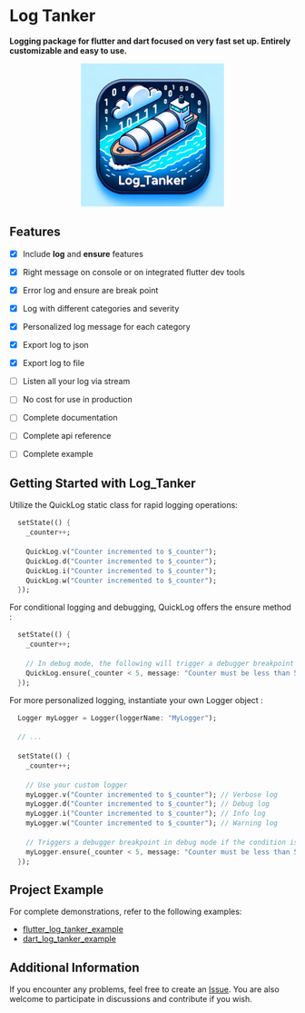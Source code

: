 <!--
This README describes the package. If you publish this package to pub.dev,
this README's contents appear on the landing page for your package.

For information about how to write a good package README, see the guide for
[writing package pages](https://dart.dev/guides/libraries/writing-package-pages).

For general information about developing packages, see the Dart guide for
[creating packages](https://dart.dev/guides/libraries/create-library-packages)
and the Flutter guide for
[developing packages and plugins](https://flutter.dev/developing-packages).
-->
# Log Tanker
**Logging package for flutter and dart focused on very fast set up.
Entirely customizable and easy to use.**
<p align="center">
  <img src="https://github.com/ObNitram/log_tanker/blob/main/log_tanker.png?raw=true" width=50% height=50%>
</p>

## Features

<!--TODO: List what your package can do. Maybe include images, gifs, or videos.-->
- [x] Include **log** and **ensure** features
- [x] Right message on console or on integrated flutter dev tools
- [x] Error log and ensure are break point
- [x] Log with different categories and severity
- [x] Personalized log message for each category
- [x] Export log to json
- [x] Export log to file
- [ ] Listen all your log via stream 
- [ ] No cost for use in production
- [ ] Complete documentation
- [ ] Complete api reference
- [ ] Complete example



## Getting Started with Log_Tanker
Utilize the QuickLog static class for rapid logging operations:
```dart
  setState(() {
    _counter++;

    QuickLog.v("Counter incremented to $_counter");
    QuickLog.d("Counter incremented to $_counter");
    QuickLog.i("Counter incremented to $_counter");
    QuickLog.w("Counter incremented to $_counter");
  });
```

For conditional logging and debugging, QuickLog offers the ensure method :
```dart
  setState(() {
    _counter++;

    // In debug mode, the following will trigger a debugger breakpoint
    QuickLog.ensure(_counter < 5, message: "Counter must be less than 5");
  });
```

For more personalized logging, instantiate your own Logger object :
```dart
  Logger myLogger = Logger(loggerName: "MyLogger");
  
  // ...
  
  setState(() {
    _counter++;
  
    // Use your custom logger
    myLogger.v("Counter incremented to $_counter"); // Verbose log
    myLogger.d("Counter incremented to $_counter"); // Debug log
    myLogger.i("Counter incremented to $_counter"); // Info log
    myLogger.w("Counter incremented to $_counter"); // Warning log
  
    // Triggers a debugger breakpoint in debug mode if the condition is false
    myLogger.ensure(_counter < 5, message: "Counter must be less than 5");
  });
```

## Project Example
For complete demonstrations, refer to the following examples:
- [flutter_log_tanker_example](./example/flutter_log_tanker_example)
- [dart_log_tanker_example](./example/dart_log_tanker_example)


## Additional Information
If you encounter any problems, feel free to create an [Issue](https://github.com/ObNitram/log_tanker/issues). You are also welcome to participate in discussions and contribute if you wish.
